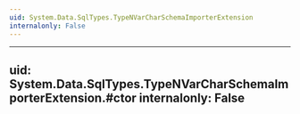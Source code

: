 ```yaml
---
uid: System.Data.SqlTypes.TypeNVarCharSchemaImporterExtension
internalonly: False
---
```


---
uid: System.Data.SqlTypes.TypeNVarCharSchemaImporterExtension.#ctor
internalonly: False
---

